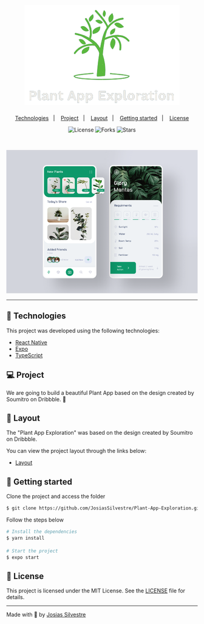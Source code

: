 <h1 align="center">
    <img alt="Plant App Exploration" title="Plant App Exploration" src=".github/logo.png" />
</h1>

<p align="center">
  <a href="#technologies">Technologies</a>&nbsp;&nbsp;&nbsp;|&nbsp;&nbsp;&nbsp;
  <a href="#-project">Project</a>&nbsp;&nbsp;&nbsp;|&nbsp;&nbsp;&nbsp;
  <a href="#-layout">Layout</a>&nbsp;&nbsp;&nbsp;|&nbsp;&nbsp;&nbsp;
  <a href="#-layout">Getting started</a>&nbsp;&nbsp;&nbsp;|&nbsp;&nbsp;&nbsp;
  <a href="#-license">License</a>
</p>

<p align="center">
  <img  src="https://img.shields.io/static/v1?label=license&message=MIT&color=FFFFFF&labelColor=32B768" alt="License">
  
  <img src="https://img.shields.io/github/forks/JosiasSilvestre/Plant-App-Exploration?label=forks&message=MIT&color=FFFFFF&labelColor=32B768" alt="Forks">     

  <img src="https://img.shields.io/github/stars/JosiasSilvestre/Plant-App-Exploration?label=stars&message=MIT&color=FFFFFF&labelColor=32B768" alt="Stars">
</p>

<br>

<p align="center">
  <img alt="Plant App Exploration" src=".github/Plant-App-Exploration-preview.png">
</p>

---

## 🧪 Technologies

This project was developed using the following technologies:

- [React Native](https://reactnative.dev/)
- [Expo](https://expo.io/)
- [TypeScript](https://www.typescriptlang.org/)

## 💻 Project

We are going to build a beautiful Plant App based on the design created by Soumitro on Dribbble. 🌱

## 🔖 Layout

The "Plant App Exploration" was based on the design created by Soumitro on Dribbble.

You can view the project layout through the links below:

- [Layout](https://dribbble.com/shots/6910440-Plant-App-Exploration)

## 🚀 Getting started

Clone the project and access the folder

```bash
$ git clone https://github.com/JosiasSilvestre/Plant-App-Exploration.git && cd Plant-App-Exploration
```

Follow the steps below
```bash
# Install the dependencies
$ yarn install

# Start the project
$ expo start
```

## 📝 License

This project is licensed under the MIT License. See the [LICENSE](LICENSE) file for details.


---

Made with 💜 by [Josias Silvestre](https://github.com/JosiasSilvestre)
